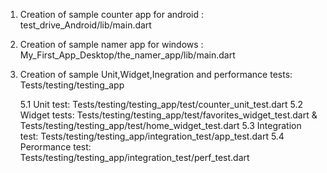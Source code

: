 1. Creation of sample counter app for android :
   test_drive_Android/lib/main.dart

3. Creation of sample namer app for windows :
   My_First_App_Desktop/the_namer_app/lib/main.dart

5. Creation of sample Unit,Widget,Inegration and performance tests:
   Tests/testing/testing_app

   5.1 Unit test: Tests/testing/testing_app/test/counter_unit_test.dart
   5.2 Widget tests: Tests/testing/testing_app/test/favorites_widget_test.dart & Tests/testing/testing_app/test/home_widget_test.dart
   5.3 Integration test: Tests/testing/testing_app/integration_test/app_test.dart
   5.4 Perormance test: Tests/testing/testing_app/integration_test/perf_test.dart

